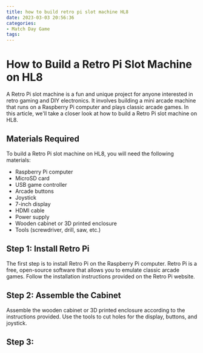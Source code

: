 ```yaml
---
title: how to build retro pi slot machine HL8
date: 2023-03-03 20:56:36
categories:
- Match Day Game
tags:
---
```

# How to Build a Retro Pi Slot Machine on HL8

A Retro Pi slot machine is a fun and unique project for anyone interested in retro gaming and DIY electronics. It involves building a mini arcade machine that runs on a Raspberry Pi computer and plays classic arcade games. In this article, we'll take a closer look at how to build a Retro Pi slot machine on HL8.

## Materials Required

To build a Retro Pi slot machine on HL8, you will need the following materials:

- Raspberry Pi computer
- MicroSD card
- USB game controller
- Arcade buttons
- Joystick
- 7-inch display
- HDMI cable
- Power supply
- Wooden cabinet or 3D printed enclosure
- Tools (screwdriver, drill, saw, etc.)

## Step 1: Install Retro Pi

The first step is to install Retro Pi on the Raspberry Pi computer. Retro Pi is a free, open-source software that allows you to emulate classic arcade games. Follow the installation instructions provided on the Retro Pi website.

## Step 2: Assemble the Cabinet

Assemble the wooden cabinet or 3D printed enclosure according to the instructions provided. Use the tools to cut holes for the display, buttons, and joystick.

## Step 3: